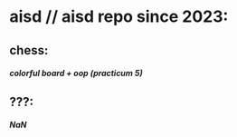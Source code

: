 # aisd // aisd repo since 2023:

## chess:
##### colorful board + oop (practicum 5)

## ???:
##### NaN
